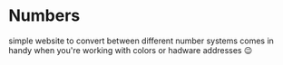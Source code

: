 # Numbers

simple website to convert between different number systems
comes in handy when you're working with colors or hadware addresses 😉